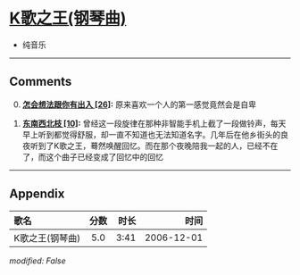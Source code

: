 # [K歌之王(钢琴曲)](https://music.163.com/song?id=65719)

* 纯音乐


---

## Comments
0. **[怎会想法跟你有出入 \[26\]](https://music.163.com/#/user/home?id=108799281):** 原来喜欢一个人的第一感觉竟然会是自卑

1. **[东南西北枝 \[10\]](https://music.163.com/#/user/home?id=293274849):** 曾经这一段旋律在那种非智能手机上截了一段做铃声，每天早上听到都觉得舒服，却一直不知道也无法知道名字。几年后在他乡街头的良夜听到了K歌之王，蓦然唤醒回忆。而在那个夜晚陪我一起的人，已经不在了，而这个曲子已经变成了回忆中的回忆



---

## Appendix

|歌名|分数|时长|时间|
|:---|:---:|---:|---:|
|K歌之王(钢琴曲)|5.0|3:41|2006-12-01

*modified: False*